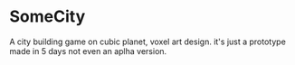 # SomeCity
A city building game on cubic planet, voxel art design. it's just a prototype made in 5 days not even an aplha version.
